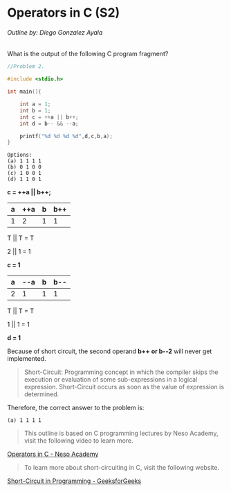 # Operators in C (S2)

###### Outline by: Diego Gonzalez Ayala

What is the output of the following C program fragment?

```c
//Problem 2.

#include <stdio.h>

int main(){

    int a = 1;
    int b = 1;
    int c = ++a || b++;
    int d = b-- && --a;

    printf("%d %d %d %d",d,c,b,a);
}
```
```
Options:
(a) 1 1 1 1 
(b) 0 1 0 0
(c) 1 0 0 1
(d) 1 1 0 1
```
**c = ++a || b++;**

| a | ++a | b | b++ |
|---|-----|---|-----|
| 1 | 2   | 1 | 1   |

T || T = T

2 || 1 = 1

**c = 1**


| a | --a | b | b-- |
|---|-----|---|-----|
| 2 | 1   | 1 | 1   |

T || T = T

1 || 1 = 1

**d = 1**

Because of short circuit, the second operand **b++ or b--2** will never get implemented.

> Short-Circuit: Programming concept in which the compiler skips the execution or evaluation of some sub-expressions in a logical expression. Short-Circuit occurs as soon as the value of expression is determined.

Therefore, the correct answer to the problem is:

```
(a) 1 1 1 1 
```

> This outline is based on C programming lectures by Neso Academy, visit the following video to learn more.

<a href="https://www.youtube.com/watch?v=-QXh0y__tYY&list=PLBlnK6fEyqRggZZgYpPMUxdY1CYkZtARR&index=35">Operators in C - Neso Academy</a>

> To learn more about short-circuiting in C, visit the following website.

<a href="https://www.geeksforgeeks.org/short-circuit-evaluation-in-programming/">Short-Circuit in Programming - GeeksforGeeks</a>
